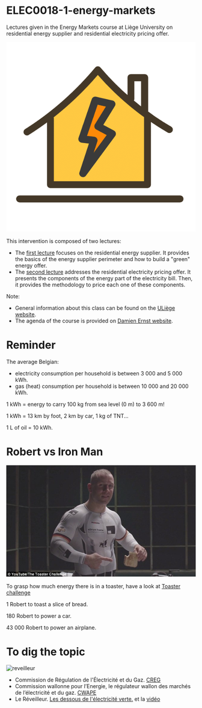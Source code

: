 # ELEC0018-1-energy-markets
Lectures given in the Energy Markets course at Liège University on residential energy supplier and residential electricity pricing offer.

![maison](https://github.com/jonathandumas/ELEC0018-1-energy-markets/blob/f36c58b19999741589477c461f37436d5e14e6c8/figures/image1.png
)


This intervention is composed of two lectures:
* The [first lecture](https://github.com/jonathandumas/ELEC0018-1-energy-markets-retailers/blob/1422e0955eb5ed31c32e2437813e293fe1a138ec/pdf/Energy_market_2021_lesson_1.pdf) focuses on the residential energy supplier. It provides the basics of the energy supplier perimeter and how to build a "green" energy offer.
* The [second lecture](https://github.com/jonathandumas/ELEC0018-1-energy-markets-retailers/blob/1422e0955eb5ed31c32e2437813e293fe1a138ec/pdf/Energy_market_2021_lesson_2.pdf) addresses the residential electricity pricing offer. It presents the components of the energy part of the electricity bill. Then, it provides the methodology to price each one of these components.


Note:
* General information about this class can be found on the [ULiège website](https://www.programmes.uliege.be/cocoon/20202021/en/cours/ELEC0018-1.html). 
* The agenda of the course is provided on [Damien Ernst website](http://blogs.ulg.ac.be/damien-ernst/teaching/elec0018-1-energy-markets/).

# Reminder

The average Belgian:
* electricity consumption per household is between 3 000 and 5 000 kWh.
* gas (heat) consumption per household is between 10 000 and 20 000 kWh.

1 kWh = energy to carry 100 kg from sea level (0 m) to 3 600 m!

1 kWh = 13 km by foot, 2 km by car, 1 kg of TNT...

1 L of oil = 10 kWh.

# Robert vs Iron Man
![robert](https://github.com/jonathandumas/ELEC0018-1-energy-markets/blob/44a660b5d3b1a9a7dc6733bf52482f3e934f2cd7/figures/robert.jpg)

To grasp how much energy there is in a toaster, have a look at [Toaster challenge](https://youtu.be/S4O5voOCqAQ)

1 Robert to toast a slice of bread.

180 Robert to power a car.

43 000 Robert to power an airplane.

# To dig the topic
![reveilleur](https://github.com/jonathandumas/ELEC0018-1-energy-markets-retailers/blob/e1371cfdc105b62b32b5bd27fa537019332f8732/pdf/reveilleur.png)

* Commission de Régulation de l'Électricité et du Gaz. [CREG](https://www.creg.be/fr)
* Commission wallonne pour l’Energie, le régulateur wallon des marchés de l’électricité et du gaz. [CWAPE](https://www.cwape.be/)
* Le Réveilleur. [Les dessous de l'électricité verte.](https://www.lereveilleur.com/les-dessous-de-lelectricite-verte/) et la [vidéo](https://youtu.be/goceQuwWwKA)
